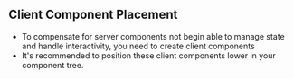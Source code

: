 ## Client Component Placement

- To compensate for server components not begin able to manage state and handle interactivity, you need to create client components
- It's recommended to position these client components lower in your component tree.
